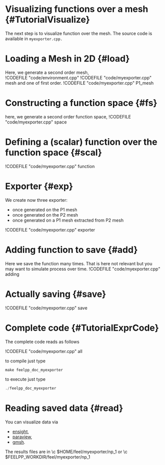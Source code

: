 Visualizing functions over a mesh {#TutorialVisualize}
======================================



The next step is to visualize function over the mesh. The source code is
available in `myexporter.cpp.`

# Loading a Mesh in 2D {#load}

Here, we generate a second order mesh,   
!CODEFILE "code/environment.cpp"
!CODEFILE "code/myexporter.cpp" mesh
and one of first order.
!CODEFILE "code/myexporter.cpp" P1_mesh


# Constructing a function space {#fs}

here, we generate a second order function space,
!CODEFILE "code/myexporter.cpp" space

# Defining a (scalar) function over the function space {#scal}

!CODEFILE "code/myexporter.cpp" function

# Exporter {#exp}

We create now three exporter:
- once generated on the P1 mesh
- once generated on the P2 mesh
- once generated on a P1 mesh extracted from P2 mesh

!CODEFILE "code/myexporter.cpp" exporter

# Adding function to save {#add}

Here we save the function many times.
That is here not relevant but you may want to simulate process over time.
!CODEFILE "code/myexporter.cpp" adding

# Actually saving {#save}

!CODEFILE "code/myexporter.cpp" save


#  Complete code {#TutorialExprCode}

The complete code reads as follows

!CODEFILE "code/myexporter.cpp" all

to compile just type
```cpp
make feelpp_doc_myexporter
```
to execute just type
```cpp
./feelpp_doc_myexporter
```


# Reading saved data {#read}

You can visualize data via
- [ensight](https://www.ceisoftware.com/),
- [paraview](www.paraview.org/),
- [gmsh](http://geuz.org/gmsh).

The results files are in \c $HOME/feel/myexporter/np_1 or \c $FEELPP_WORKDIR/feel/myexporter/np_1
